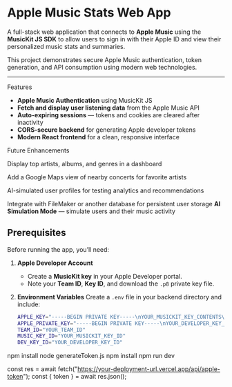 # Apple Music Stats Web App

A full-stack web application that connects to **Apple Music** using the **MusicKit JS SDK** to allow users to sign in with their Apple ID and view their personalized music stats and summaries.

This project demonstrates secure Apple Music authentication, token generation, and API consumption using modern web technologies.

---

Features

-  **Apple Music Authentication** using MusicKit JS  
-  **Fetch and display user listening data** from the Apple Music API  
-  **Auto-expiring sessions** — tokens and cookies are cleared after inactivity  
-  **CORS-secure backend** for generating Apple developer tokens  
-  **Modern React frontend** for a clean, responsive interface  


Future Enhancements

 Display top artists, albums, and genres in a dashboard

 Add a Google Maps view of nearby concerts for favorite artists

 AI-simulated user profiles for testing analytics and recommendations

 Integrate with FileMaker or another database for persistent user storage
 **AI Simulation Mode** — simulate users and their music activity  
## Prerequisites

Before running the app, you’ll need:

1. **Apple Developer Account**  
   - Create a **MusicKit key** in your Apple Developer portal.  
   - Note your **Team ID**, **Key ID**, and download the `.p8` private key file.

2. **Environment Variables**
   Create a `.env` file in your backend directory and include:

   ```bash
   APPLE_KEY="-----BEGIN PRIVATE KEY-----\nYOUR_MUSICKIT_KEY_CONTENTS\n-----END PRIVATE KEY-----"
   APPLE_PRIVATE_KEY="-----BEGIN PRIVATE KEY-----\nYOUR_DEVELOPER_KEY_CONTENTS\n-----END PRIVATE KEY-----"
   TEAM_ID="YOUR_TEAM_ID"
   MUSIC_KEY_ID="YOUR_MUSICKIT_KEY_ID"
   DEV_KEY_ID="YOUR_DEVELOPER_KEY_ID"

npm install
node generateToken.js
npm install
npm run dev


const res = await fetch("https://your-deployment-url.vercel.app/api/apple-token");
const { token } = await res.json();





   
